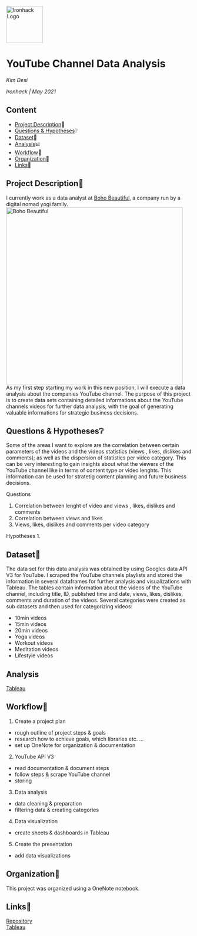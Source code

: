 <img src="https://bit.ly/2VnXWr2" alt="Ironhack Logo" width="100"/>

# YouTube Channel Data Analysis
*Kim Desi*

*Ironhack | May 2021*

## Content
- [Project Description](#project-description)📙
- [Questions & Hypotheses](#questions-hypotheses)❔
- [Dataset](#dataset)📄
- [Analysis](#analysis)📊
- [Workflow](#workflow)🔧
- [Organization](#organization)📖
- [Links](#links)💫

## Project Description📙

I currently work as a data analyst at [Boho Beautiful](https://www.youtube.com/channel/UCWN2FPlvg9r-LnUyepH9IaQ), a company run by a digital nomad yogi family. 
<img src="https://cdn.statically.io/img/bohobeautiful.life/wp-content/uploads/2020/10/Boho-Beautiful-Podcasts-scaled.jpg?quality=100&f=auto" alt="Boho Beautiful" width="480"/>  
As my first step starting my work in this new position, I will execute a data analysis about the companies YouTube channel. 
The purpose of this project is to create data sets containing detailed informations about the YouTube channels videos for further data analysis, with the goal of generating valuable informations for strategic business decisions.

## Questions & Hypotheses❔

Some of the areas I want to explore are the correlation between certain parameters of the videos and the videos statistics (views , likes, dislikes and comments); as well as the dispersion of statistics per video category. This can be very interesting to gain insights about what the viewers of the YouTube channel like in terms of content type or video lenghts. This information can be used for stratetig content planning and future business decisions.  
  
Questions  
1. Correlation between lenght of video and views , likes, dislikes and comments 
2. Correlation between views and likes
3. Views, likes, dislikes and comments per video category

Hypotheses
1. 

## Dataset📄

The data set for this data analysis was obtained by using Googles data API V3 for YouTube. I scraped the YouTube channels playlists and stored the information in several dataframes for further analysis and visualizations with Tableau. 
The tables contain information about the videos of the YouTube channel, including title, ID, published time and date, views, likes, dislikes, comments and duration of the videos. Several categories were created as sub datasets and then used for categorizing videos:
- 10min videos
- 15min videos
- 20min videos
- Yoga videos
- Workout videos
- Meditation videos
- Lifestyle videos

## Analysis

[Tableau](https://public.tableau.com/app/profile/kim.desi/viz/YouTubeChannelanalysisvideocategories/CATEGORYDASH)

## Workflow🔧

1. Create a project plan
- rough outline of project steps & goals
- research how to achieve goals, which libraries etc. ...
- set up OneNote for organization & documentation

2. YouTube API V3
- read documentation & document steps
- follow steps & scrape YouTube channel
- storing 

3. Data analysis
- data cleaning & preparation
- filtering data & creating categories

4. Data visualization
- create sheets & dashboards in Tableau 

5. Create the presentation
- add data visualizations

## Organization📖

This project was organized using a OneNote notebook.

## Links💫

[Repository](https://github.com/Desikim/Project-Week-5-Your-Own-Project)  
[Tableau](https://public.tableau.com/app/profile/kim.desi/viz/YouTubeChannelanalysisvideocategories/CATEGORYDASH)
